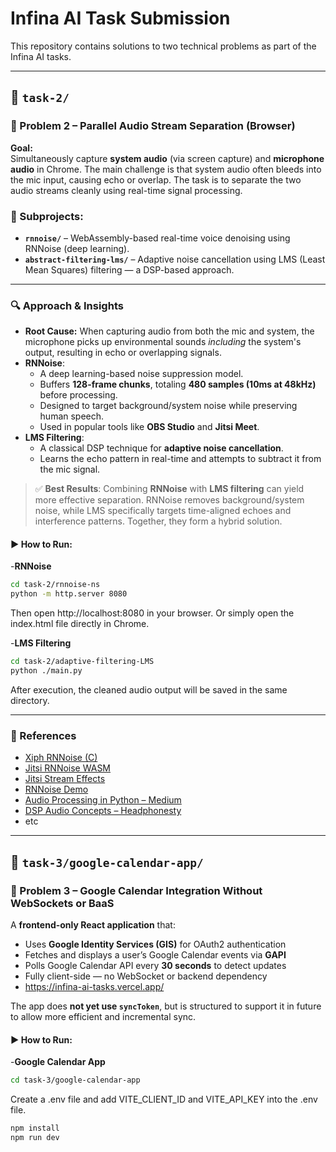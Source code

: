 # Infina AI Task Submission

This repository contains solutions to two technical problems as part of the Infina AI tasks.

---

## 📁 `task-2/`

### 🎯 Problem 2 – Parallel Audio Stream Separation (Browser)

**Goal:**  
Simultaneously capture **system audio** (via screen capture) and **microphone audio** in Chrome. The main challenge is that system audio often bleeds into the mic input, causing echo or overlap. The task is to separate the two audio streams cleanly using real-time signal processing.

### 📂 Subprojects:

- **`rnnoise/`** – WebAssembly-based real-time voice denoising using RNNoise (deep learning).
- **`abstract-filtering-lms/`** – Adaptive noise cancellation using LMS (Least Mean Squares) filtering — a DSP-based approach.

---

### 🔍 Approach & Insights

- **Root Cause:** When capturing audio from both the mic and system, the microphone picks up environmental sounds *including* the system's output, resulting in echo or overlapping signals.
- **RNNoise**:
  - A deep learning-based noise suppression model.
  - Buffers **128-frame chunks**, totaling **480 samples (10ms at 48kHz)** before processing.
  - Designed to target background/system noise while preserving human speech.
  - Used in popular tools like **OBS Studio** and **Jitsi Meet**.
- **LMS Filtering**:
  - A classical DSP technique for **adaptive noise cancellation**.
  - Learns the echo pattern in real-time and attempts to subtract it from the mic signal.

> ✅ **Best Results**: Combining **RNNoise** with **LMS filtering** can yield more effective separation. RNNoise removes background/system noise, while LMS specifically targets time-aligned echoes and interference patterns. Together, they form a hybrid solution.

#### ▶️ How to Run:
  -**RNNoise**
  ```bash
  cd task-2/rnnoise-ns
  python -m http.server 8080
  ```
  Then open http://localhost:8080 in your browser.
  Or simply open the index.html file directly in Chrome.

  -**LMS Filtering**
  ```bash
  cd task-2/adaptive-filtering-LMS
  python ./main.py
  ```
  After execution, the cleaned audio output will be saved in the same directory.
  
  ---

### 📘 References

- [Xiph RNNoise (C)](https://github.com/xiph/rnnoise)
- [Jitsi RNNoise WASM](https://github.com/jitsi/rnnoise-wasm)
- [Jitsi Stream Effects](https://github.com/jitsi/jitsi-meet/tree/master/react/features/stream-effects)
- [RNNoise Demo](https://jmvalin.ca/demo/rnnoise/)
- [Audio Processing in Python – Medium](https://medium.com/@mateus.d.assis.silva/processing-audio-with-python-b6ec37ac2f40)
- [DSP Audio Concepts – Headphonesty](https://www.headphonesty.com/2022/01/dsp-audio)
- etc

---

## 📁 `task-3/google-calendar-app/`

### 🎯 Problem 3 – Google Calendar Integration Without WebSockets or BaaS

A **frontend-only React application** that:

- Uses **Google Identity Services (GIS)** for OAuth2 authentication
- Fetches and displays a user’s Google Calendar events via **GAPI**
- Polls Google Calendar API every **30 seconds** to detect updates
- Fully client-side — no WebSocket or backend dependency
- https://infina-ai-tasks.vercel.app/

The app does **not yet use `syncToken`**, but is structured to support it in future to allow more efficient and incremental sync.

#### ▶️ How to Run:
  -**Google Calendar App**
  ```bash
  cd task-3/google-calendar-app
  ```
  Create a .env file and add VITE_CLIENT_ID and VITE_API_KEY into the .env file.
  ```bash
  npm install
  npm run dev
  ```

